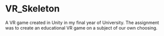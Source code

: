 # VR_Skeleton
A VR game created in Unity in my final year of University. The assignment was to create an educational VR game on a subject of our own choosing.
